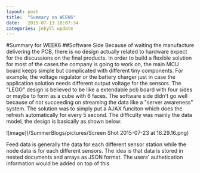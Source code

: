 ```yaml
---
layout: post
title:  "Summary on WEEK6"
date:   2015-07-13 10:07:34
categories: jekyll update
---
```


#Summary for WEEK6
##Software Side
Because of waiting the manufacture delivering the PCB, there is no design actually related to hardware expect for the discussions on the final products. In order to build a flexible solution for most of the cases the company is going to work on, the main MCU board keeps simple but complicated with different tiny components. For example, the voltage regulator or the battery charger just in case the application solution needs different output voltage for the sensors. The "LEGO" design is believed to be like a extendable pcb board with four sides or maybe to form as a cube with 6 faces.
The software side didn't go well because of not succeeding on streaming the data like a "server awareness" system. The solution was to simply put a AJAX funciton which does the refresh automatically for every 5 second.
The difficulty was mainly the data model, the design is basically as shown below:

![image](/SummerBlogs/pictures/Screen Shot 2015-07-23 at 16.29.16.png)


Feed data is generally the data for each different sensor station while the node data is for each different sensors. The idea is that data is stored in nested documents and arrays as JSON format. The users' authetication information would be added on top of this.

